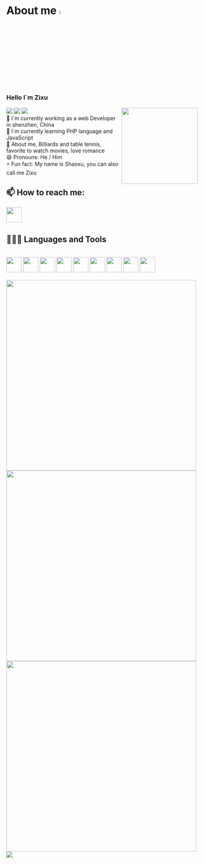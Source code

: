# About me <a href="https://www.gautamkrishnar.com/"><img src="https://media.giphy.com/media/hvRJCLFzcasrR4ia7z/giphy.gif" width="5%"></a>


<!DOCTYPE html>
<html lang="en">

<head>
  <meta charset="UTF-8">
  <meta http-equiv="X-UA-Compatible" content="IE=edge">
  <meta name="viewport" content="width=device-width, initial-scale=1.0">
</head>
<body>
</body>
  <div class="card">
    <div class="tools">
      <div class="circle">
        <span class="red box"></span>
      </div>
      <div class="circle">
        <span class="yellow box"></span>
      </div>
      <div class="circle">
        <span class="green box"></span>
      </div>
    </div>
    <div class="hhh">
      <div>
        <h3>Hello I`m Zixu</h3>
        <span > <img src="https://img.shields.io/badge/-HTML5-E34F26?style=flat-square&logo=html5&logoColor=white" /> <img src="https://img.shields.io/badge/-CSS3-1572B6?style=flat-square&logo=css3" /> <img src="https://img.shields.io/badge/-JavaScript-oringe?style=flat-square&logo=javascript" /> </span>
          <img align="right"  style="width: 200px !important;" src="https://zhangajian.com/images/resource/me.jpg" alt="" class="gif01">
      </div>
    </div>
  </div>
  <div class="box1">
    <div class="love">
      <div class="mainBox-1">
        <div>
          <div>
            🔭 I`m currently working as a web Developer in shenzhen, China
          </div>
          <div>
            🌱 I`m currently learning PHP language and JavaScript
          </div>
          <div>
            💬 About me, Billiards and table tennis, favorite to watch movies, love romance
          </div>
          <div>
            😄 Pronouns: He / Him
          </div>
          <div>
            ⚡ Fun fact: My name is Shaoxu, you can also call me Zixu
          </div>
        </div>
      </div>
    </div>
    <h2> 📫 How to reach me:</h2>
    <a
      href="tencent://message/?Menu=yes&uin=1217671134&Site=80fans&Service=300&sigT=45a1e5847943b64c6ff3990f8a9e644d2b31356cb0b4ac6b24663a3c8dd0f8aa12a545b1714f9d45"><img
        height="40" src="https://raw.githubusercontent.com/TheDudeThatCode/TheDudeThatCode/master/Assets/Gmail.svg"></a>
    &nbsp;
<!--     <a href="mailto:m13333804573@163.com"><img height="40" src="https://img1.imgtp.com/2023/05/06/CkzK7w7G.svg"></a> -->
    <h2>👨🏻‍💻 Languages and Tools</h2> <br />
    <div class="code">
      <code><img height="40" src="https://getbootstrap.com/docs/5.3/assets/img/favicons/favicon.ico"></code>
      <code><img height="40" src="https://cn.vuejs.org/logo.svg"></code>
      <code><img height="40" src="https://react.dev/favicon.ico"></code>
      <code><img height="40" src="https://web-assets.dcloud.net.cn/unidoc/zh/uni.png"></code>
      <code><img height="40" src="https://element-plus.org/images/element-plus-logo-small.svg"></code>
      <code><img height="40" src="https://cn.vitejs.dev/logo.svg"></code>
      <code><img height="40" src="https://upload.wikimedia.org/wikipedia/commons/thumb/6/6a/JavaScript-logo.png/600px-JavaScript-logo.png"></code>
      <code><img height="40" src="https://upload.wikimedia.org/wikipedia/commons/thumb/4/4c/Typescript_logo_2020.svg/512px-Typescript_logo_2020.svg.png?2022111015320"></code>
      <code><img height="40" src="https://upload.wikimedia.org/wikipedia/commons/thumb/3/35/Tux.svg/150px-Tux.svg.png"></code>
    </div>
    <br>
  </div>
  <img align="left"  width="500" src="https://github-readme-stats.vercel.app/api?username=XUSHAO11"></code>
   <img 
  align="left"  
src="https://github-readme-stats.vercel.app/api/top-langs/?username=XUSHAO11&theme=white&layout=compact" width="500" data-canonical-src="https://github-readme-stats.vercel.app/api/top-langs/?username=jha-vineet69&amp;hide=smalltalk&amp;theme=buefy&amp;layout=compact&amp;hide_border=true" style="max-width: 100%;">
   </span> 
     <img align="left"  width="500" src="https://github-readme-stats.vercel.app/api/pin/?username=XUSHAO11&repo=Sunflower">
  <img src="https://camo.githubusercontent.com/105b60ce28ec05ae23246c58638645c12cbdab6a1f5860309eb407e0aea90545/68747470733a2f2f696d6775722e636f6d2f72696c485678412e706e67" data-canonical-src="https://imgur.com/rilHVxA.png" style="max-width: 100%;">
</body>
</html>
